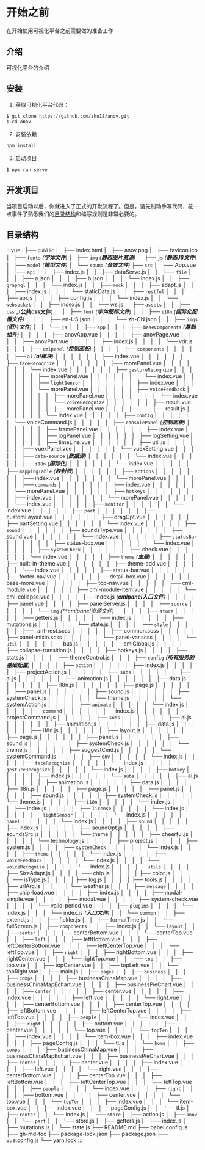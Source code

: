 # 开始之前
在开始使用可视化平台之前需要做的准备工作
## 介绍
可视化平台的介绍
## 安装
1. 获取可视化平台代码：
```bash
$ git clone https://github.com/zhu18/anov.git
$ cd anov
```

2. 安装依赖
```bash
npm install
```

3. 启动项目
```bash
$ npm run serve
```
## 开发项目
当项目启动以后，你就进入了正式的开发流程了。但是，请先别动手写代码，花一点事件了熟悉我们的[目录结构](#目录结构)和编写规则是非常必要的。

## 目录结构


:::vue
.
├── `public`
│   ├── index.html
│   ├── anov.png
│   ├── favicon.ico
│   ├── `fonts` _(**字体文件**)_
│   ├── `img` _(**静态图片资源**)_
│   ├── `js` _(**静态JS文件**)_
│   ├── `model` _(**模型文件**)_
│   └── `sound` _(**音效文件**)_
├── `src`
│   ├── App.vue
│   ├── `api`
│   │   ├── index.js
│   │   ├── dataServe.js
│   │   ├── `file`
│   │   │   ├── a.json
│   │   │   ├── b.json
│   │   │   └── index.js
│   │   ├── `graphql`
│   │   │   └── index.js
│   │   ├── `mock`
│   │   │   ├── adapt.js
│   │   │   ├── index.js
│   │   │   └── staticData.js
│   │   ├── `restful`
│   │   │   ├── api.js
│   │   │   ├── config.js
│   │   │   └── index.js
│   │   └── `websocket`
│   │       ├── index.js
│   │       └── ws.js
│   ├── `assets`
│   │   ├── `css` _(**公共css文件**)
│   │   ├── `font` _(**字体图标文件**)_
│   │   ├── `i18n` _(**国际化配置文件**)_
│   │   │   ├── en-US.json
│   │   │   └── zh-CN.json
│   │   ├── `imgs` _(**图片文件**)_
│   │   └── `js`
│   │       ├── `app`
│   │       │   ├── `baseComponents` _(**基础组件**)_
│   │       │   │   ├── anovApp.vue
│   │       │   │   ├── anovPage.vue
│   │       │   │   ├── anovPart.vue
│   │       │   │   ├── index.js
│   │       │   │   └── vdr.js
│   │       │   ├── `cmlpanel` _(**控制面板**)_
│   │       │   │   ├── `components`
│   │       │   │   │   ├── `ai` _(**ai模块**)_
│   │       │   │   │   │   ├── index.vue
│   │       │   │   │   │   ├── `faceRecognize`
│   │       │   │   │   │   │   ├── morePanel.vue
│   │       │   │   │   │   │   └── index.vue
│   │       │   │   │   │   ├── `gestureRecognize`
│   │       │   │   │   │   │   ├── morePanel.vue
│   │       │   │   │   │   │   └── index.vue
│   │       │   │   │   │   ├── `lightSensor`
│   │       │   │   │   │   │   ├── index.vue
│   │       │   │   │   │   │   └── morePanel.vue
│   │       │   │   │   │   ├── `voiceFeedback`
│   │       │   │   │   │   │   ├── morePanel.vue
│   │       │   │   │   │   │   └── index.vue
│   │       │   │   │   │   └── `voiceRecognize`
│   │       │   │   │   │       ├── result.vue
│   │       │   │   │   │       ├── morePanel.vue
│   │       │   │   │   │       ├── result.js
│   │       │   │   │   │       └── index.vue
│   │       │   │   │   ├── `config`
│   │       │   │   │   │   └── voiceCommand.js
│   │       │   │   │   ├── `consolePanel` _(**控制面板**)_
│   │       │   │   │   │   ├── framePanel.vue
│   │       │   │   │   │   ├── index.vue
│   │       │   │   │   │   ├── logPanel.vue
│   │       │   │   │   │   ├── logSetting.vue
│   │       │   │   │   │   ├── timeLine.vue
│   │       │   │   │   │   ├── util.js
│   │       │   │   │   │   ├── vuexPanel.vue
│   │       │   │   │   │   └── vuexSetting.vue
│   │       │   │   │   ├── `data-source` _(**数据源**)_
│   │       │   │   │   │   └── index.vue
│   │       │   │   │   ├── `i18n` _(**国际化**)_
│   │       │   │   │   │   └── index.vue
│   │       │   │   │   ├── `mappingTable` _(**映射表**)_
│   │       │   │   │   │   ├── `actions`
│   │       │   │   │   │   │   ├── index.vue
│   │       │   │   │   │   │   └── morePanel.vue
│   │       │   │   │   │   ├── `commands`
│   │       │   │   │   │   │   ├── index.vue
│   │       │   │   │   │   │   └── morePanel.vue
│   │       │   │   │   │   ├── `hotkeys`
│   │       │   │   │   │   │   ├── index.vue
│   │       │   │   │   │   │   └── morePanel.vue
│   │       │   │   │   │   └── index.vue
│   │       │   │   │   ├── `monitor`
│   │       │   │   │   │   └── index.vue
│   │       │   │   │   ├── `part`
│   │       │   │   │   │   ├── customLayout.vue
│   │       │   │   │   │   ├── dragOpt.vue
│   │       │   │   │   │   ├── partSetting.vue
│   │       │   │   │   │   └── index.vue
│   │       │   │   │   ├── `sound`
│   │       │   │   │   │   ├── soundsType.vue
│   │       │   │   │   │   ├── sound.vue
│   │       │   │   │   │   └── index.vue
│   │       │   │   │   ├── `statusBar`
│   │       │   │   │   │   ├── status-box.vue
│   │       │   │   │   │   └── index.vue
│   │       │   │   │   ├── `systemCheck`
│   │       │   │   │   │   ├── check.vue
│   │       │   │   │   │   └── index.vue
│   │       │   │   │   ├── `theme` _(**主题**)_
│   │       │   │   │   │   ├── built-in-theme.vue
│   │       │   │   │   │   ├── theme-add.vue
│   │       │   │   │   │   └── index.vue
│   │       │   │   │   ├── status-bar.vue
│   │       │   │   │   ├── footer-nav.vue
│   │       │   │   │   ├── detail-box.vue
│   │       │   │   │   ├── base-more.vue
│   │       │   │   │   ├── top-nav.vue
│   │       │   │   │   ├── cml-module.vue
│   │       │   │   │   ├── cml-module-item.vue
│   │       │   │   │   └── cml-collapse.vue
│   │       │   │   ├── index.js _(**cmlpanel入口文件**)_
│   │       │   │   ├── panel.vue
│   │       │   │   ├── panelServer.js
│   │       │   │   ├── `source`
│   │       │   │   │   └── `img` _(**cmlpanel资源文件)_
│   │       │   │   ├── `store`
│   │       │   │   │   ├── getters.js
│   │       │   │   │   ├── index.js
│   │       │   │   │   ├── mutations.js
│   │       │   │   │   └── state.js
│   │       │   │   ├── `style`
│   │       │   │   │   ├── _ant-rest.scss
│   │       │   │   │   ├── common.scss
│   │       │   │   │   ├── panel-mixin.scss
│   │       │   │   │   └── panel-var.scss
│   │       │   │   └── `util`
│   │       │   │       ├── bus.js
│   │       │   │       ├── cmlGlobal.js
│   │       │   │       ├── collapse-transition.js
│   │       │   │       ├── hotkeys.js
│   │       │   │       ├── stats.js
│   │       │   │       └── themeControl.js
│   │       │   ├── `config` _(**所有服务的基础配置**)_
│   │       │   │   ├── `action`
│   │       │   │   │   ├── index.js
│   │       │   │   │   ├── projectAction.js
│   │       │   │   │   ├── `subs`
│   │       │   │   │   │   ├── ai.js
│   │       │   │   │   │   ├── animation.js
│   │       │   │   │   │   ├── data.js
│   │       │   │   │   │   ├── i18n.js
│   │       │   │   │   │   ├── page.js
│   │       │   │   │   │   ├── panel.js
│   │       │   │   │   │   ├── sound.js
│   │       │   │   │   │   ├── systemCheck.js
│   │       │   │   │   │   └── theme.js
│   │       │   │   │   └── systemAction.js
│   │       │   │   ├── `animate`
│   │       │   │   │   └── index.js
│   │       │   │   ├── `command`
│   │       │   │   │   ├── index.js
│   │       │   │   │   ├── projectCommand.js
│   │       │   │   │   ├── `subs`
│   │       │   │   │   │   ├── ai.js
│   │       │   │   │   │   ├── animation.js
│   │       │   │   │   │   ├── data.js
│   │       │   │   │   │   ├── i18n.js
│   │       │   │   │   │   ├── layout.js
│   │       │   │   │   │   ├── page.js
│   │       │   │   │   │   ├── panel.js
│   │       │   │   │   │   ├── sound.js
│   │       │   │   │   │   ├── systemCheck.js
│   │       │   │   │   │   └── theme.js
│   │       │   │   │   ├── suggestCmd.js
│   │       │   │   │   └── systemCommand.js
│   │       │   │   ├── `env`
│   │       │   │   │   └── index.js
│   │       │   │   ├── `faceRecognize`
│   │       │   │   │   └── index.js
│   │       │   │   ├── `gestureRecognize`
│   │       │   │   │   └── index.js
│   │       │   │   ├── `hotkey`
│   │       │   │   │   ├── index.js
│   │       │   │   │   └── `subs`
│   │       │   │   │       ├── ai.js
│   │       │   │   │       ├── animation.js
│   │       │   │   │       ├── data.js
│   │       │   │   │       ├── i18n.js
│   │       │   │   │       ├── page.js
│   │       │   │   │       ├── panel.js
│   │       │   │   │       ├── sound.js
│   │       │   │   │       ├── systemCheck.js
│   │       │   │   │       └── theme.js
│   │       │   │   ├── `i18n`
│   │       │   │   │   └── index.js
│   │       │   │   ├── index.js
│   │       │   │   ├── `license`
│   │       │   │   │   └── index.js
│   │       │   │   ├── `lightSensor`
│   │       │   │   │   └── index.js
│   │       │   │   ├── `panel`
│   │       │   │   │   └── index.js
│   │       │   │   ├── `sound`
│   │       │   │   │   ├── index.js
│   │       │   │   │   ├── soundOpt.js
│   │       │   │   │   ├── soundsSrc.js
│   │       │   │   │   └── theme
│   │       │   │   │       ├── cheerful.js
│   │       │   │   │       └── technology.js
│   │       │   │   ├── project.js
│   │       │   │   ├── system.js
│   │       │   │   ├── `systemCheck`
│   │       │   │   │   └── index.js
│   │       │   │   ├── `theme`
│   │       │   │   │   └── index.js
│   │       │   │   ├── `voiceFeedback`
│   │       │   │   │   └── index.js
│   │       │   │   └── `voiceRecognize`
│   │       │   │       └── index.js
│   │       │   ├── `utils`
│   │       │   │   ├── SizeAdapt.js
│   │       │   │   ├── chip.js
│   │       │   │   ├── color.js
│   │       │   │   ├── isType.js
│   │       │   │   ├── log.js
│   │       │   │   ├── tools.js
│   │       │   │   ├── urlArg.js
│   │       │   │   └── weather.js
│   │       │   ├── `message`
│   │       │   │   ├── chip-load.vue
│   │       │   │   ├── index.js
│   │       │   │   ├── modal-simple.vue
│   │       │   │   ├── modal.vue
│   │       │   │   ├── system-check.vue
│   │       │   │   └── valid-period.vue
│   │       │   ├── `plugins`
│   │       │   │   └── index.js
│   │       │   └── index.js _(**入口文件**)_
│   │       └── `common`
│   │           ├── extend.js
│   │           ├── fickler.js
│   │           ├── formatTime.js
│   │           └── fullScreen.js
│   ├── `components`
│   │   ├── index.js
│   │   └── `layout`
│   │       ├── `center`
│   │       │   ├── centerBottom.vue
│   │       │   └── centerTop.vue
│   │       ├── `left`
│   │       │   ├── leftBottom.vue
│   │       │   ├── leftCenterBottom.vue
│   │       │   ├── leftCenterTop.vue
│   │       │   └── leftTop.vue
│   │       ├── `right`
│   │       │   ├── rightBottom.vue
│   │       │   ├── rightCenter.vue
│   │       │   └── rightTop.vue
│   │       └── `top`
│   │           ├── top.vue
│   │           ├── topCenter.vue
│   │           ├── topLeft.vue
│   │           └── topRight.vue
│   ├── main.js
│   ├── `pages`
│   │   ├── `business`
│   │   │   ├── `comps`
│   │   │   │   ├── businessChinaMap.vue
│   │   │   │   ├── businessChinaMapEchart.vue
│   │   │   │   ├── businessPieChart.vue
│   │   │   │   ├── `center`
│   │   │   │   │   ├── center.vue
│   │   │   │   │   ├── index.vue
│   │   │   │   │   ├── left.vue
│   │   │   │   │   └── right.vue
│   │   │   │   ├── centerBottom.vue
│   │   │   │   ├── centerTop.vue
│   │   │   │   ├── leftBottom.vue
│   │   │   │   ├── leftCenterTop.vue
│   │   │   │   ├── leftTop.vue
│   │   │   │   ├── `people`
│   │   │   │   │   └── index.vue
│   │   │   │   ├── `right`
│   │   │   │   │   ├── bottom.vue
│   │   │   │   │   ├── center.vue
│   │   │   │   │   └── top.vue
│   │   │   │   └── `topTen`
│   │   │   │       ├── index.vue
│   │   │   │       └── item-box.vue
│   │   │   ├── index.vue
│   │   │   ├── pageConfig.js
│   │   │   └── tl.js
│   │   └── `home`
│   │       ├── `comps`
│   │       │   ├── businessChinaMap.vue
│   │       │   ├── businessChinaMapEchart.vue
│   │       │   ├── businessPieChart.vue
│   │       │   ├── `center`
│   │       │   │   ├── center.vue
│   │       │   │   ├── index.vue
│   │       │   │   ├── left.vue
│   │       │   │   └── right.vue
│   │       │   ├── centerBottom.vue
│   │       │   ├── centerTop.vue
│   │       │   ├── leftBottom.vue
│   │       │   ├── leftCenterTop.vue
│   │       │   ├── leftTop.vue
│   │       │   ├── `people`
│   │       │   │   └── index.vue
│   │       │   ├── `right`
│   │       │   │   ├── bottom.vue
│   │       │   │   ├── center.vue
│   │       │   │   └── top.vue
│   │       │   └── `topTen`
│   │       │       ├── index.vue
│   │       │       └── item-box.vue
│   │       ├── index.vue
│   │       ├── pageConfig.js
│   │       └── tl.js
│   ├── `router`
│   │   └── index.js
│   └── `store`
│       ├── action.js
│       ├── `anov`
│       │   └── `part`
│       │       └── store.js
│       ├── getters.js
│       ├── index.js
│       ├── mutations.js
│       └── state.js
├── README.md
├── babel.config.js
├── gh-md-toc
├── package-lock.json
├── package.json
├── vue.config.js
└── yarn.lock
:::